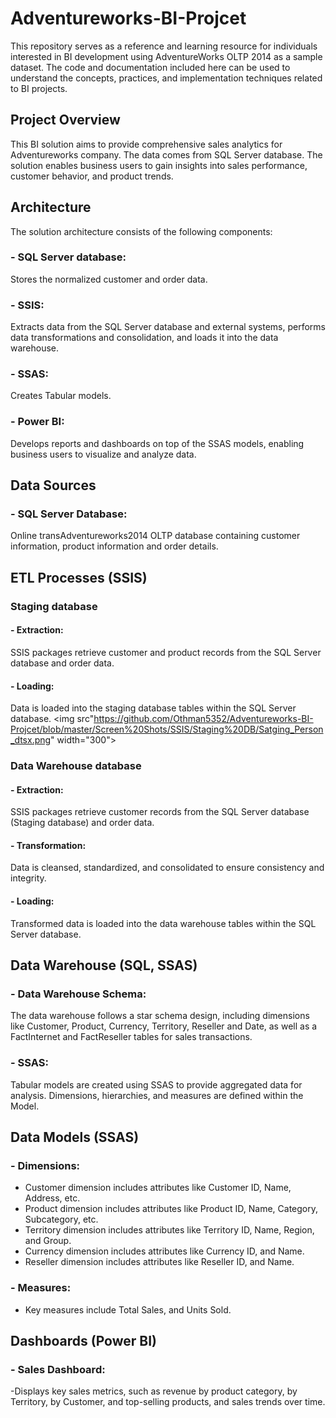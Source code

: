 # Adventureworks-BI-Projcet
This repository serves as a reference and learning resource for individuals interested in BI development using AdventureWorks OLTP 2014 as a sample dataset. The code and documentation included here can be used to understand the concepts, practices, and implementation techniques related to BI projects.


## Project Overview

This BI solution aims to provide comprehensive sales analytics for Adventureworks company. The data comes from SQL Server database. The solution enables business users to gain insights into sales performance, customer behavior, and product trends.  

## Architecture
 The solution architecture consists of the following components: 
### - SQL Server database:
 Stores the normalized customer and order data. 
### - SSIS: 
Extracts data from the SQL Server database and external systems, performs data transformations and consolidation, and loads it into the data warehouse.
### - SSAS: 
Creates Tabular models. 
### - Power BI: 
Develops reports and dashboards on top of the SSAS models, enabling business users to visualize and analyze data. 

## Data Sources
### - SQL Server Database: 
Online transAdventureworks2014 OLTP database containing customer information, product information and order details. 

## ETL Processes (SSIS)
### Staging database
#### - Extraction: 
SSIS packages retrieve customer and product records from the SQL Server database and order data. 
#### - Loading: 
 Data is loaded into the staging database tables within the SQL Server database.
<img src"https://github.com/Othman5352/Adventureworks-BI-Projcet/blob/master/Screen%20Shots/SSIS/Staging%20DB/Satging_Person_dtsx.png" width="300">
### Data Warehouse database
#### - Extraction:
 SSIS packages retrieve customer records from the SQL Server database (Staging database) and order data. 
#### - Transformation: 
Data is cleansed, standardized, and consolidated to ensure consistency and integrity.
#### - Loading: 
Transformed data is loaded into the data warehouse tables within the SQL Server database.
## Data Warehouse (SQL, SSAS)
### - Data Warehouse Schema: 
The data warehouse follows a star schema design, including dimensions like Customer, Product, Currency, Territory, Reseller and Date, as well as a FactInternet and FactReseller tables for sales transactions. 
### - SSAS: 
Tabular models are created using SSAS to provide aggregated data for analysis. Dimensions, hierarchies, and measures are defined within the Model. 

## Data Models (SSAS)
### - Dimensions: 
- Customer dimension includes attributes like Customer ID, Name, Address, etc. 
- Product dimension includes attributes like Product ID, Name, Category, Subcategory, etc. 
- Territory dimension includes attributes like Territory ID, Name, Region, and Group. 
- Currency dimension includes attributes like Currency ID, and Name. 
- Reseller dimension includes attributes like Reseller ID, and Name. 

### - Measures:
- Key measures include Total Sales, and Units Sold. 

## Dashboards (Power BI)
### - Sales Dashboard: 
-Displays key sales metrics, such as revenue by product category, by Territory, 
by Customer, and top-selling products, and sales trends over time. 
